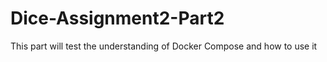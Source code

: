 # Dice-Assignment2-Part2
This part will test the understanding of Docker Compose and how to use it 
